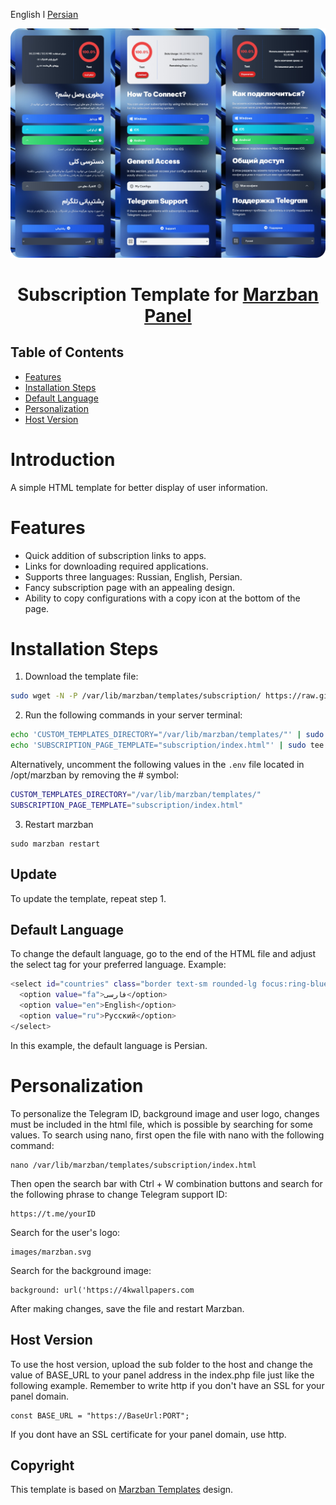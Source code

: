 English l [Persian](/persianREADME.md)
<p align="center">
  <a href="https://github.com/01Shayan/Marzban-Template" target="_blank" rel="noopener noreferrer">
    <img src="https://raw.githubusercontent.com/01Shayan/Marzban-Template/main/PreviewTemplate.png" title="Marzban-Template"/>
  </a>
</p>
<h1 align="center">Subscription Template for <a href="https://github.com/Gozargah/Marzban">Marzban Panel</a></h1>

## Table of Contents
- [Features](#features)
- [Installation Steps](#installation-steps)
- [Default Language](#default-language)
- [Personalization](#personalization)
- [Host Version](#host-version)

# Introduction
A simple HTML template for better display of user information.

# Features
- Quick addition of subscription links to apps.
- Links for downloading required applications.
- Supports three languages: Russian, English, Persian.
- Fancy subscription page with an appealing design.
- Ability to copy configurations with a copy icon at the bottom of the page.

# Installation Steps
1. Download the template file:
```sh
sudo wget -N -P /var/lib/marzban/templates/subscription/ https://raw.githubusercontent.com/01Shayan/Marzban-Template/main/index.html
```

2.	Run the following commands in your server terminal:

```sh
echo 'CUSTOM_TEMPLATES_DIRECTORY="/var/lib/marzban/templates/"' | sudo tee -a /opt/marzban/.env
echo 'SUBSCRIPTION_PAGE_TEMPLATE="subscription/index.html"' | sudo tee -a /opt/marzban/.env
```

Alternatively, uncomment the following values in the `.env` file located in /opt/marzban by removing the # symbol:

```sh
CUSTOM_TEMPLATES_DIRECTORY="/var/lib/marzban/templates/"
SUBSCRIPTION_PAGE_TEMPLATE="subscription/index.html"
```

3. Restart marzban
```
sudo marzban restart
```

## Update
To update the template, repeat step 1.

## Default Language
To change the default language, go to the end of the HTML file and adjust the select tag for your preferred language. Example:

```sh
<select id="countries" class="border text-sm rounded-lg focus:ring-blue-500 focus:border-blue-500 block w-full p-2.5 bg-gray-700 border-gray-600 placeholder-gray-400 text-white">
  <option value="fa">فارسی</option>
  <option value="en">English</option>
  <option value="ru">Русский</option>
</select>
```

In this example, the default language is Persian.

# Personalization
To personalize the Telegram ID, background image and user logo, changes must be included in the html file, which is possible by searching for some values.
To search using nano, first open the file with nano with the following command:
```
nano /var/lib/marzban/templates/subscription/index.html
```
Then open the search bar with Ctrl + W combination buttons and search for the following phrase to change Telegram support ID:
```
https://t.me/yourID
```
Search for the user's logo:
```
images/marzban.svg
```
Search for the background image:
```
background: url('https://4kwallpapers.com
```
After making changes, save the file and restart Marzban.

## Host Version
To use the host version, upload the sub folder to the host and change the value of BASE_URL to your panel address in the index.php file just like the following example. Remember to write http if you don't have an SSL for your panel domain.
```
const BASE_URL = "https://BaseUrl:PORT";
```
If you dont have an SSL certificate for your panel domain, use http.

## Copyright
This template is based on <a href="https://github.com/Gozargah/Marzban">Marzban Templates<a> design.
